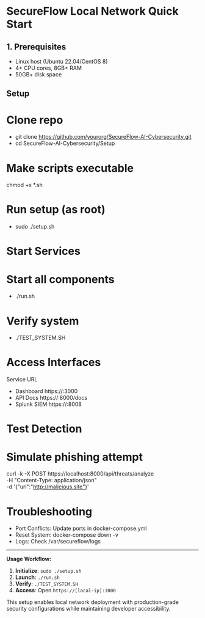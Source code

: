 # SecureFlow Local Network Quick Start

## 1. Prerequisites
- Linux host (Ubuntu 22.04/CentOS 8)
- 4+ CPU cores, 8GB+ RAM
- 50GB+ disk space

##  Setup
# Clone repo
- git clone https://github.com/yourorg/SecureFlow-AI-Cybersecurity.git
- cd SecureFlow-AI-Cybersecurity/Setup

# Make scripts executable
chmod +x *.sh

# Run setup (as root)
- sudo ./setup.sh


# Start Services

# Start all components
- ./run.sh

# Verify system
- ./TEST_SYSTEM.SH

# Access Interfaces
Service	URL
- Dashboard	https://<local-ip>:3000
- API Docs	https://<local-ip>:8000/docs
- Splunk SIEM	https://<local-ip>:8008
# Test Detection
# Simulate phishing attempt
curl -k -X POST https://localhost:8000/api/threats/analyze \
  -H "Content-Type: application/json" \
  -d '{"url":"http://malicious.site"}'

  # Troubleshooting
- Port Conflicts: Update ports in docker-compose.yml
- Reset System: docker-compose down -v
- Logs: Check /var/secureflow/logs


---

**Usage Workflow:**  
1. **Initialize**: `sudo ./setup.sh`  
2. **Launch**: `./run.sh`  
3. **Verify**: `./TEST_SYSTEM.SH`  
4. **Access**: Open `https://[local-ip]:3000`  

This setup enables local network deployment with production-grade security configurations while maintaining developer accessibility.
